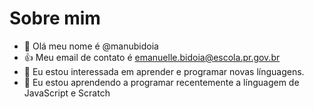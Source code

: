 # Sobre mim
- 👋 Olá meu nome é @manubidoia
- 👍 Meu email de contato é emanuelle.bidoia@escola.pr.gov.br
- 👀 Eu estou interessada em aprender e programar novas línguagens.
- 🌱 Eu estou aprendendo a programar recentemente a línguagem de JavaScript e Scratch
